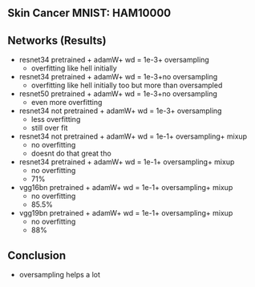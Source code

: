 ## Skin Cancer MNIST: HAM10000

## Networks (Results)

- resnet34 pretrained + adamW+ wd = 1e-3+ oversampling
    - overfitting like hell initially
- resnet34 pretrained + adamW+ wd = 1e-3+no oversampling
    - overfitting like hell initially too but more than oversampled
- resnet50 pretrained + adamW+ wd = 1e-3+no oversampling
    - even more overfitting
- resnet34 not pretrained + adamW+ wd = 1e-3+ oversampling
    - less overfitting
    - still over fit
- resnet34 not pretrained + adamW+ wd = 1e-1+ oversampling+ mixup
    - no overfitting
    - doesnt do that great tho 
- resnet34 pretrained + adamW+ wd = 1e-1+ oversampling+ mixup
    - no overfitting
    - 71%
- vgg16bn pretrained + adamW+ wd = 1e-1+ oversampling+ mixup
    - no overfitting
    - 85.5%
- vgg19bn pretrained + adamW+ wd = 1e-1+ oversampling+ mixup
    - no overfitting
    - 88%

   


    

## Conclusion
- oversampling helps a lot
